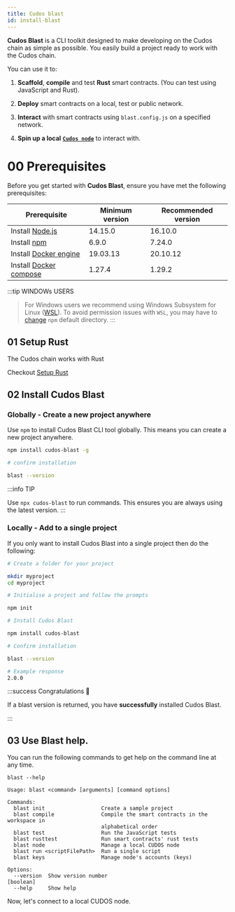 ```yaml
---
title: Cudos blast
id: install-blast
---
```


**Cudos Blast** is a CLI toolkit designed to make developing on the Cudos chain as simple as possible. You easily build a project ready to work with the Cudos chain. 

You can use it to:

1. **Scaffold**, **compile** and test **Rust** smart contracts. (You can test using JavaScript and Rust).

2. **Deploy** smart contracts on a local, test or public network.

3. **Interact** with smart contracts using `blast.config.js` on a specified network.

4. **Spin up a local** [**`Cudos node`**](https://github.com/CudoVentures/cudos-node) to interact with. 

# 00 Prerequisites

Before you get started with **Cudos Blast**, ensure you have met the following prerequisites:

| Prerequisite   | Minimum version | Recommended version |
| ---            | ---             | ---                 |
| Install [Node.js](https://nodejs.org/en/download/package-manager/)       | 14.15.0         | 16.10.0             |
| Install [npm](https://www.npmjs.com/)            | 6.9.0           | 7.24.0              |
| Install [Docker engine](https://docs.docker.com/engine/install)  | 19.03.13        | 20.10.12            |
| Install [Docker compose](https://github.com/docker/compose) | 1.27.4          | 1.29.2              |  

:::tip WINDOWs USERS
> For Windows users we recommend using Windows Subsystem for Linux ([WSL](https://docs.microsoft.com/en-us/windows/wsl/install-manual#downloading-distros)).
> To avoid permission issues with `WSL`, you may have to [change](https://docs.npmjs.com/resolving-eacces-permissions-errors-when-installing-packages-globally#manually-change-npms-default-directory) `npm` default directory. 
:::

## 01 Setup Rust

The Cudos chain works with Rust

Checkout [Setup Rust](/docs/build/setup-rust)

## 02 Install Cudos Blast

### Globally - Create a new project anywhere

Use `npm` to install Cudos Blast CLI tool globally. This means you can create a new project anywhere. 

```bash
npm install cudos-blast -g

# confirm installation

blast --version
```
:::info TIP

Use `npx cudos-blast` to run commands. This ensures you are always using the latest version. 
:::

### Locally - Add to a single project

If you only want to install Cudos Blast into a single project then do the following:

```bash
# Create a folder for your project

mkdir myproject
cd myproject

# Initialise a project and follow the prompts

npm init 

# Install Cudos Blast 

npm install cudos-blast

# Confirm installation

blast --version

# Example response
2.0.0
```

:::success Congratulations 🎉

If a blast version is returned, you have **successfully** installed Cudos Blast.

:::

## 03 Use Blast help. 

You can run the following commands to get help on the command line at any time.

```shell
blast --help

```

```shell
Usage: blast <command> [arguments] [command options]

Commands:
  blast init                  Create a sample project
  blast compile               Compile the smart contracts in the workspace in
                              alphabetical order
  blast test                  Run the JavaScript tests
  blast rusttest              Run smart contracts' rust tests
  blast node                  Manage a local CUDOS node
  blast run <scriptFilePath>  Run a single script
  blast keys                  Manage node's accounts (keys)

Options:
  --version  Show version number                                       [boolean]
  --help     Show help 
```


Now, let's connect to a local CUDOS node.

